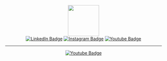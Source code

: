 
<div id="header" align="center">
  <img src="https://media.giphy.com/media/M9gbBd9nbDrOTu1Mqx/giphy.gif" width="100"/>
  <div id="badges">
  <a href=""><img src="https://img.shields.io/badge/LinkedIn-blue?style=for-the-badge&logo=linkedin&logoColor=white" alt="LinkedIn Badge"/></a>
  <a href=""><img src="https://img.shields.io/badge/Instagram-blue?style=for-the-badge&logo=Instagram&logoColor=white,purple" alt="Instagram Badge"/></a>
  <a href=""><img src="https://img.shields.io/badge/YouTube-red?style=for-the-badge&logo=youtube&logoColor=white" alt="Youtube Badge"/></a>
</div>
<hr>
  <a href=""><img src="https://img.shields.io/badge/White?logo=laravel&logoColor=red&logoWidth=3o0" alt="Youtube Badge"/></a>
</div>
